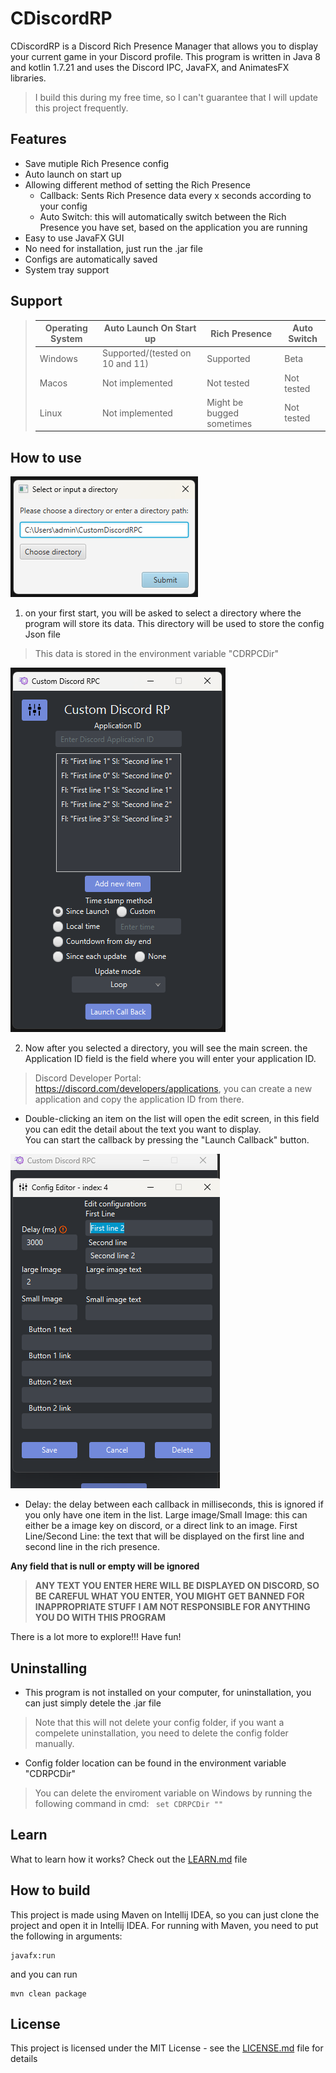 # **CDiscordRP**

CDiscordRP is a Discord Rich Presence Manager that allows you to display your current game in your Discord profile.
This program is written in Java 8 and kotlin 1.7.21 and uses the Discord IPC, JavaFX, and AnimatesFX libraries.


> I build this during my free time, so I can't guarantee that I will update this project frequently.

## Features

- Save mutiple Rich Presence config
- Auto launch on start up
- Allowing different method of setting the Rich Presence
    - Callback: Sents Rich Presence data every x seconds according to your config
    - Auto Switch: this will automatically switch between the Rich Presence you have set, based on the application you
      are running
- Easy to use JavaFX GUI
- No need for installation, just run the .jar file
- Configs are automatically saved
- System tray support

## Support

> | Operating System | Auto Launch On Start up         | Rich Presence             | Auto Switch |
>|------------------|---------------------------------|---------------------------|-------------|
>| Windows          | Supported/(tested on 10 and 11) | Supported                 | Beta        |
>| Macos            | Not implemented                 | Not tested                | Not tested  |
>| Linux            | Not implemented                 | Might be bugged sometimes | Not tested  |

## How to use

![img.png](DirecotryManager.png)

1. on your first start, you will be asked to select a directory where the program will store its data.
   This directory will be used to store the config Json file

> This data is stored in the environment variable "CDRPCDir"

![img.png](MainScreen)

2. Now after you selected a directory, you will see the main screen.
   the Application ID field is the field where you will enter your application ID.

> Discord Developer Portal: https://discord.com/developers/applications, you can create a new application and copy the
> application ID from there.

- Double-clicking an item on the list will open the edit screen, in this field you can edit the detail
  about the text you want to display.
  <br>
  You can start the callback by pressing the "Launch Callback" button.

![img.png](EditScreen.png)

- Delay: the delay between each callback in milliseconds, this is ignored if you only have one item in the list.
  Large image/Small Image: this can either be a image key on discord, or a direct link to an image.
  First Line/Second Line: the text that will be displayed on the first line and second line in the rich presence.

**Any field that is null or empty will be ignored**

> **ANY TEXT YOU ENTER HERE WILL BE DISPLAYED ON DISCORD, SO BE CAREFUL WHAT YOU ENTER, YOU MIGHT GET BANNED FOR
INAPPROPRIATE STUFF**
**I AM NOT RESPONSIBLE FOR ANYTHING YOU DO WITH THIS PROGRAM**

There is a lot more to explore!!! Have fun!

## Uninstalling

- This program is not installed on your computer, for uninstallation, you can just simply detele the .jar file

> Note that this will not delete your config folder, if you want a compelete uninstallation, you need to delete the
> config folder manually.

- Config folder location can be found in the environment variable "CDRPCDir"

> You can delete the enviroment variable on Windows by running the following command in cmd:
> ``` set CDRPCDir ""```

## Learn

What to learn how it works?
Check out the [LEARN.md](LEARN.md) file

## How to build

This project is made using Maven on Intellij IDEA, so you can just clone the project and open it in Intellij IDEA.
For running with Maven, you need to put the following in arguments:

```
javafx:run
```

and you can run

```
mvn clean package
```

## License

This project is licensed under the MIT License - see the [LICENSE.md](LICENSE.md) file for details
